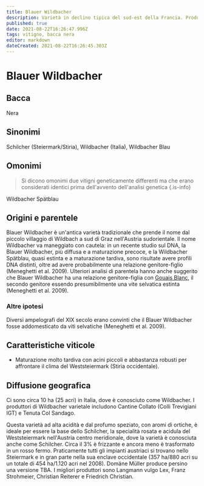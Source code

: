```yaml
---
title: Blauer Wildbacher
description: Varietà in declino tipica del sud-est della Francia. Produce vini spiccatamente tannici
published: true
date: 2021-08-22T16:26:47.996Z
tags: vitigno, bacca nera
editor: markdown
dateCreated: 2021-08-22T16:26:45.303Z
---
```


# Blauer Wildbacher

## Bacca
Nera
## Sinonimi
Schilcher (Steiermark/Stiria), Wildbacher (Italia), Wildbacher Blau

## Omonimi
> Si dicono omonimi due vitigni geneticamente differenti ma che erano considerati identici prima dell'avvento dell'analisi genetica
{.is-info}

Wildbacher Spätblau

## Origini e parentele
Blauer Wildbacher è un'antica varietà tradizionale che prende il nome dal piccolo villaggio di Wildbach a sud di Graz nell'Austria sudorientale. Il nome Wildbacher va maneggiato con cautela: in un recente studio sul DNA, la Blauer Wildbacher, più diffusa e a maturazione precoce, e la Wildbacher Spätblau, quasi estinta e a maturazione tardiva, sono risultate avere profili DNA distinti, oltre ad avere probabilmente una relazione genitore-figlio (Meneghetti et al. 2009). Ulteriori analisi di parentela hanno anche suggerito che Blauer Wildbacher ha una relazione genitore-figlia con [Gouais Blanc](/vitigni/bacca-bianca/gouais-blanc), il secondo genitore essendo presumibilmente una vite selvatica estinta (Meneghetti et al. 2009).

### Altre ipotesi

Diversi ampelografi del XIX secolo erano convinti che il Blauer Wildbacher fosse addomesticato da viti selvatiche (Meneghetti et al. 2009).

## Caratteristiche viticole
- Maturazione molto tardiva con acini piccoli e abbastanza robusti per affrontare il clima del Weststeiermark (Stiria occidentale).

## Diffusione geografica
Ci sono circa 10 ha (25 acri) in Italia, dove è conosciuto come Wildbacher. I produttori di Wildbacher varietale includono Cantine Collato (Colli Trevigiani IGT) e Tenuta Col Sandago.

Questa varietà ad alta acidità e dal profumo speziato, con aromi di ortiche, è ideale per essere la base dello Schilcher, la specialità rosata e acidula del Weststeiermark nell'Austria centro meridionale, dove la varietà è conosciuta anche come Schilcher. Circa il 3% è frizzante e ancora meno è trasformato in un rosso fermo. Praticamente tutti gli impianti austriaci si trovano nello Steiermark e in gran parte nella sua enclave occidentale (357 ha/880 acri su un totale di 454 ha/1.120 acri nel 2008). Domäne Müller produce persino una versione TBA. I migliori produttori sono Langmann vulgo Lex, Franz Strohmeier, Christian Reiterer e Friedrich Christian.